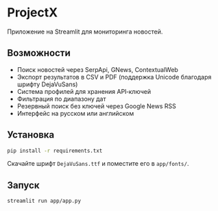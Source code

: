 # ProjectX

Приложение на Streamlit для мониторинга новостей.

## Возможности
* Поиск новостей через SerpApi, GNews, ContextualWeb
* Экспорт результатов в CSV и PDF (поддержка Unicode благодаря шрифту DejaVuSans)
* Система профилей для хранения API‑ключей
* Фильтрация по диапазону дат
* Резервный поиск без ключей через Google News RSS
* Интерфейс на русском или английском

## Установка

```bash
pip install -r requirements.txt
```

Скачайте шрифт `DejaVuSans.ttf` и поместите его в `app/fonts/`.

## Запуск

```bash
streamlit run app/app.py
```
